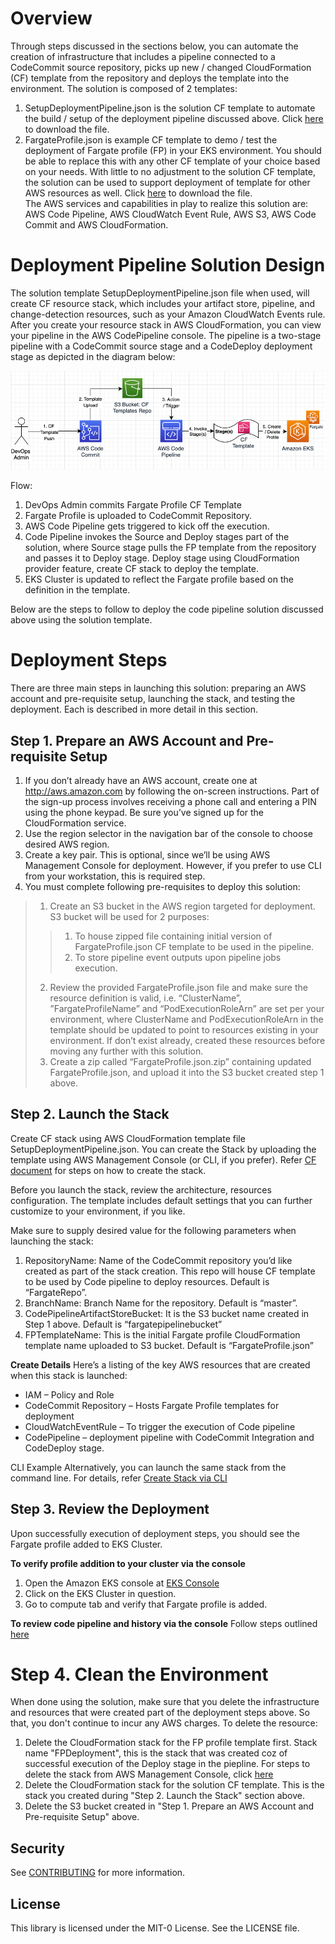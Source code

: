 # Overview
Through steps discussed in the sections below, you can automate the creation of infrastructure that includes a pipeline connected to a CodeCommit source repository, picks up new / changed CloudFormation (CF) template from the repository and deploys the template into the environment.
The solution is composed of 2 templates:
1.	SetupDeploymentPipeline.json is the solution CF template to automate the build / setup of the deployment pipeline discussed above. Click [here](https://github.com/GAcharyaOS/devops-fargateprofile-via-codepipeline/blob/master/SetupDeploymentPipeline.json) to download the file.
2.	FargateProfile.json is example CF template to demo / test the deployment of Fargate profile (FP) in your EKS environment. You should be able to replace this with any other CF template of your choice based on your needs.  With little to no adjustment to the solution CF template, the solution can be used to support deployment of template for other AWS resources as well.  Click [here](https://github.com/GAcharyaOS/devops-fargateprofile-via-codepipeline/blob/master/FargateProfile.json) to download the file.  
The AWS services and capabilities in play to realize this solution are: AWS Code Pipeline, AWS CloudWatch Event Rule, AWS S3, AWS Code Commit and AWS CloudFormation. 

# Deployment Pipeline Solution Design
The solution template SetupDeploymentPipeline.json file when used, will create CF resource stack, which includes your artifact store, pipeline, and change-detection resources, such as your Amazon CloudWatch Events rule. After you create your resource stack in AWS CloudFormation, you can view your pipeline in the AWS CodePipeline console. The pipeline is a two-stage pipeline with a CodeCommit source stage and a CodeDeploy deployment stage as depicted in the diagram below:

 ![](https://github.com/GAcharyaOS/devops-fargateprofile-via-codepipeline/blob/master/Diagram.png)

Flow:
1.	DevOps Admin commits Fargate Profile CF Template
2.	Fargate Profile is uploaded to CodeCommit Repository.
3.	AWS Code Pipeline gets triggered to kick off the execution.
4.	Code Pipeline invokes the Source and Deploy stages part of the solution, where Source stage pulls the FP template from the repository and passes it to Deploy stage. Deploy stage using CloudFormation provider feature, create CF stack to deploy the template.
5.	EKS Cluster is updated to reflect the Fargate profile based on the definition in the template.

Below are the steps to follow to deploy the code pipeline solution discussed above using the solution template. 

# Deployment Steps
There are three main steps in launching this solution: preparing an AWS account and pre-requisite setup, launching the stack, and testing the deployment. Each is described in more detail in this section.

## Step 1. Prepare an AWS Account and Pre-requisite Setup
1.	If you don’t already have an AWS account, create one at http://aws.amazon.com by following the on-screen instructions. Part of the sign-up process involves receiving a phone call and entering a PIN using the phone keypad. Be sure you’ve signed up for the CloudFormation service.
2.	Use the region selector in the navigation bar of the console to choose desired AWS region.
3.	Create a key pair. This is optional, since we’ll be using AWS Management Console for deployment. However, if you prefer to use CLI from your workstation, this is required step. 
4.	You must complete following pre-requisites to deploy this solution: 
> 1.	Create an S3 bucket in the AWS region targeted for deployment. S3 bucket will be used for 2 purposes:
> > 1.	To house zipped file containing initial version of FargateProfile.json CF template to be used in the pipeline.
> > 2.	To store pipeline event outputs upon pipeline jobs execution.
> 2.	Review the provided FargateProfile.json file and make sure the resource definition is valid, i.e. “ClusterName”, ”FargateProfileName” and “PodExecutionRoleArn” are set per your environment, where ClusterName and PodExecutionRoleArn in the template should be updated to point to resources existing in your environment. 
  If don’t exist already, created these resources before moving any further with this solution.  
> 3.	Create a zip called “FargateProfile.json.zip” containing updated FargateProfile.json, and upload it into the S3 bucket created step 1 above.

## Step 2. Launch the Stack

Create CF stack using AWS CloudFormation template file SetupDeploymentPipeline.json. 
You can create the Stack by uploading the template using AWS Management Console (or CLI, if you prefer). Refer [CF document](https://docs.aws.amazon.com/AWSCloudFormation/latest/UserGuide/cfn-console-create-stack.html) for steps on how to create the stack.

Before you launch the stack, review the architecture, resources configuration. The template includes default settings that you can further customize to your environment, if you like. 

Make sure to supply desired value for the following parameters when launching the stack:
1. RepositoryName: Name of the CodeCommit repository you’d like created as part of the stack creation. This repo will house CF template to be used by Code pipeline to deploy resources. Default is “FargateRepo”. 
1. BranchName: Branch Name for the repository. Default is “master”.
1. CodePipelineArtifactStoreBucket: It is the S3 bucket name created in Step 1 above. Default is “fargatepipelinebucket”
1. FPTemplateName: This is the initial Fargate profile CloudFormation template name uploaded to S3 bucket. Default is “FargateProfile.json”

**Create Details**
Here’s a listing of the key AWS resources that are created when this stack is launched:
* IAM – Policy and Role
* CodeCommit Repository – Hosts Fargate Profile templates for deployment
* CloudWatchEventRule – To trigger the execution of Code pipeline
* CodePipeline – deployment pipeline with CodeCommit Integration and CodeDeploy stage.

CLI Example
Alternatively, you can launch the same stack from the command line. For details, refer [Create Stack via CLI](https://docs.aws.amazon.com/AWSCloudFormation/latest/UserGuide/using-cfn-cli-creating-stack.html ) 

## Step 3. Review the Deployment
Upon successfully execution of deployment steps, you should see the Fargate profile added to EKS Cluster. 

**To verify profile addition to your cluster via the console**
1.	Open the Amazon EKS console at [EKS Console](https://console.aws.amazon.com/eks/home#/clusters.)
2.	Click on the EKS Cluster in question.
3.	Go to compute tab and verify that Fargate profile is added.

**To review code pipeline and history via the console**
Follow steps outlined
[here](https://docs.aws.amazon.com/codepipeline/latest/userguide/pipelines-view-console.html#pipelines-list-console)

# Step 4. Clean the Environment
When done using the solution, make sure that you delete the infrastructure and resources that were created part of the deployment steps above. So that, you don't continue to incur any AWS charges.  To delete the resource:
1. Delete the CloudFormation stack for the FP profile template first. Stack name "FPDeployment", this is the stack that was created coz of successful execution of the Deploy stage in the piepline. For steps to delete the stack from AWS Management Console, click
[here](https://docs.aws.amazon.com/AWSCloudFormation/latest/UserGuide/cfn-console-delete-stack.html)
2. Delete the CloudFormation stack for the solution CF template. This is the stack you created during "Step 2. Launch the Stack" section above. 
3. Delete the S3 bucket created in "Step 1. Prepare an AWS Account and Pre-requisite Setup" above.


## Security

See [CONTRIBUTING](CONTRIBUTING.md#security-issue-notifications) for more information.

## License

This library is licensed under the MIT-0 License. See the LICENSE file.
